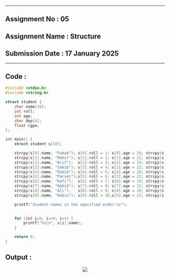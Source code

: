 
----------
## **Assignment No : 05**

## **Assignment Name : Structure**

## **Submission Date : 17 January 2025**

----------



## **Code :**
```C
#include <stdio.h>
#include <string.h>

struct student {
    char name[20];
    int roll;
    int age;
    char dep[4];
    float cgpa;
};

int main() {
    struct student s[10];

    strcpy(s[0].name, "Fahad"); s[0].roll = 1; s[0].age = 20; strcpy(s[0].dep, "CSE"); s[0].cgpa = 3.5;
    strcpy(s[1].name, "Mahir"); s[1].roll = 2; s[1].age = 21; strcpy(s[1].dep, "ECE"); s[1].cgpa = 3.8;
    strcpy(s[2].name, "Arif");  s[2].roll = 3; s[2].age = 19; strcpy(s[2].dep, "EEE"); s[2].cgpa = 3.6;
    strcpy(s[3].name, "Sakib"); s[3].roll = 4; s[3].age = 22; strcpy(s[3].dep, "ME");  s[3].cgpa = 3.7;
    strcpy(s[4].name, "Rakib"); s[4].roll = 5; s[4].age = 20; strcpy(s[4].dep, "CE");  s[4].cgpa = 3.4;
    strcpy(s[5].name, "Parvej");s[5].roll = 6; s[5].age = 21; strcpy(s[5].dep, "CSE"); s[5].cgpa = 3.9;
    strcpy(s[6].name, "kafi");  s[6].roll = 7; s[6].age = 19; strcpy(s[6].dep, "ECE"); s[6].cgpa = 3.6;
    strcpy(s[7].name, "Nahid"); s[7].roll = 8; s[7].age = 22; strcpy(s[7].dep, "EEE"); s[7].cgpa = 3.5;
    strcpy(s[8].name, "Ali");   s[8].roll = 9; s[8].age = 20; strcpy(s[8].dep, "ME");  s[8].cgpa = 3.3;
    strcpy(s[9].name, "Robin"); s[9].roll = 10;s[9].age = 21; strcpy(s[9].dep, "CE");  s[9].cgpa = 3.8;

    printf("Student names in the specified order:\n");
    

    for (int i=9; i>=0; i++) {
        printf("%s\n", s[i].name);
    }

    return 0;
}


```

## **Output :**
<p align="center">
<img src = "https://github.com/user-attachments/assets/ca0db941-9462-479a-b295-461bd159601b">
</p>


